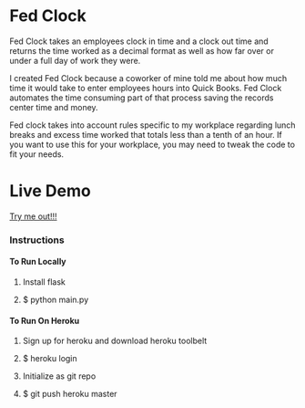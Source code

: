 # Fed Clock 

Fed Clock takes an employees clock in time and a clock out time 
and returns the time worked as a decimal format as well
as how far over or under a full day of work they were.

I created Fed Clock because a coworker of mine told me about
how much time it would take to enter employees hours into 
Quick Books. Fed Clock automates the time consuming part 
of that process saving the records center time and money.

Fed clock takes into account rules specific to my
workplace regarding lunch breaks and excess time worked
that totals less than a tenth of an hour. If you want to 
use this for your workplace, you may need to tweak the 
code to fit your needs. 

# Live Demo
[Try me out!!!](https://fed-clock.herokuapp.com/)


### Instructions

#### To Run Locally

1. Install flask

2. $ python main.py


#### To Run On Heroku

1. Sign up for heroku and download heroku toolbelt

2. $ heroku login

3. Initialize as git repo

4. $ git push heroku master 